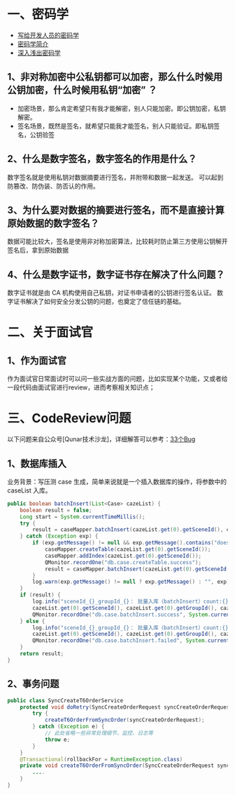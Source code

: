 # 一、密码学

- [写给开发人员的密码学](https://thiscute.world/posts/practical-cryptography-basics-1/)
- [密码学简介](https://ctf-wiki.org/crypto/introduction/)
- [深入浅出密码学](https://paper.bobylive.com/Science/%E3%80%8A%E6%B7%B1%E5%85%A5%E6%B5%85%E5%87%BA%E5%AF%86%E7%A0%81%E5%AD%A6%E2%80%94%E2%80%94%E5%B8%B8%E7%94%A8%E5%8A%A0%E5%AF%86%E6%8A%80%E6%9C%AF%E5%8E%9F%E7%90%86%E4%B8%8E%E5%BA%94%E7%94%A8%E3%80%8B.pdf)

## 1、非对称加密中公私钥都可以加密，那么什么时候用公钥加密，什么时候用私钥“加密” ？ 
- 加密场景，那么肯定希望只有我才能解密，别人只能加密。即公钥加密，私钥解密。 
- 签名场景，既然是签名，就希望只能我才能签名，别人只能验证。即私钥签名，公钥验签

## 2、什么是数字签名，数字签名的作用是什么？ 

数字签名就是使用私钥对数据摘要进行签名，并附带和数据一起发送。 可以起到防篡改、防伪装、防否认的作用。 

## 3、为什么要对数据的摘要进行签名，而不是直接计算原始数据的数字签名？ 

数据可能比较大，签名是使用非对称加密算法，比较耗时防止第三方使用公钥解开签名后，拿到原始数据

## 4、什么是数字证书，数字证书存在解决了什么问题？ 

数字证书就是由 CA 机构使用自己私钥，对证书申请者的公钥进行签名认证。 数字证书解决了如何安全分发公钥的问题，也奠定了信任链的基础。

# 二、关于面试官

## 1、作为面试官

作为面试官日常面试时可以问一些实战方面的问题，比如实现某个功能，又或者给一段代码由面试官进行review，进而考察相关知识点；

# 三、CodeReview问题

以下问题来自公众号[Qunar技术沙龙]，详细解答可以参考：[33个Bug](https://mp.weixin.qq.com/s/pnttvMX5MRCFPt3pYUGeGw)

## 1、数据库插入

业务背景：写压测 case 生成，简单来说就是一个插入数据库的操作，将参数中的 caseList 入库。
```java
public boolean batchInsert(List<Case> cazeList) {
    boolean result = false;
    Long start = System.currentTimeMillis();
    try {
        result = caseMapper.batchInsert(cazeList.get(0).getSceneId(), cazeList) == cazeList.size();
    } catch (Exception exp) {
        if (exp.getMessage() != null && exp.getMessage().contains("doesn't exist")) {
            caseMapper.createTable(cazeList.get(0).getSceneId());
            caseMapper.addIndex(cazeList.get(0).getSceneId());
            QMonitor.recordOne("db.case.createTable.success");
            result = caseMapper.batchInsert(cazeList.get(0).getSceneId(), cazeList) ==  cazeList.size();
        }
        log.warn(exp.getMessage() != null ? exp.getMessage() : "", exp);
    }
    if (result) {
        log.info("sceneId_{}_groupId_{}： 批量入库（batchInsert）count:{} ， 成功", 
        cazeList.get(0).getSceneId(), cazeList.get(0).getGroupId(), cazeList.size());
        QMonitor.recordOne("db.case.batchInsert.success", System.currentTimeMillis() - start);
    } else {
        log.info("sceneId_{}_groupId_{}： 批量入库（batchInsert）count:{} ， 失败", 
        cazeList.get(0).getSceneId(), cazeList.get(0).getGroupId(), cazeList.size());
        QMonitor.recordOne("db.case.batchInsert.failed", System.currentTimeMillis() - start);
    }
    return result;
}
```

## 2、事务问题

```java
public class SyncCreateT6OrderService
    protected void doRetry(SyncCreateOrderRequest syncCreateOrderRequest) {
        try {
            createT6OrderFromSyncOrder(syncCreateOrderRequest);
        } catch (Exception e) {
            // 此处省略一些异常处理细节，监控、日志等
            throw e; 
        }
    }
    @Transactional(rollbackFor = RuntimeException.class)
    private void createT6OrderFromSyncOrder(SyncCreateOrderRequest syncCreateOrderRequest) {
        ....
    }
}
```

